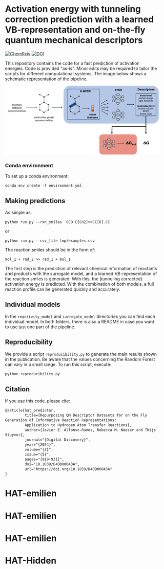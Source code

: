 # Activation energy with tunneling correction prediction with a learned VB-representation and on-the-fly quantum mechanical descriptors

[![ChemRxiv](https://img.shields.io/badge/arXiv-2312.13136-b31b1b.svg)](https://doi.org/10.26434/chemrxiv-2023-2n281)
[![DOI](http://img.shields.io/badge/DOI-10.1039/D4DD00043A-008000.svg)](https://doi.org/10.1039/D4DD00043A)

This repository contains the code for a fast prediction of activation energies. Code is provided "as-is". Minor edits may be required to tailor the scripts for different computational systems. 
The image below shows a schematic representation of the pipeline. 

![](toc.png)

### Conda environment

To set up a conda environment:

```
conda env create -f environment.yml
```

## Making predictions
As simple as:

```
python run.py --rxn_smiles 'CCO.C[CH2]>>CC[O].CC'
```

or

```
python run.py --csv_file tmp/examples.csv
```

The reaction smiles should be in the form of:

```
mol_1 + rad_2 >> rad_1 + mol_1
```

The first step is the prediction of relevant chemical information of reactants and products with the surrogate model, and a
learned VB-representation of the reaction smiles is generated. With this, the (tunneling corrected) activation energy is predicted. With the 
combination of both models, a full reaction profile can be generated quickly and accurately.

## Individual models
In the `reactivity_model` and `surrogate_model` directories you can find each individual model. In both folders, there is also a README in case you want 
to use just one part of the pipeline.

## Reproducibility
We provide a script `reproducibility.py` to generate the main results shown in the publication. Be aware that the values concerning the Random Forest can vary in a small range. To run this script, execute:

```python
python reproducibility.py
```

## Citation
If you use this code, please cite:

```
@article{hat_predictor,
         title={Repurposing QM Descriptor Datasets for on the Fly Generation of Informative Reaction Representations: 
         Application to Hydrogen Atom Transfer Reactions}, 
         author={Javier E. Alfonso-Ramos, Rebecca M. Neeser and Thijs Stuyver},
         journal="{Digital Discovery}",
         year="{2024}",
         volume="{3}",
         issue="{5}",
         pages="{919-931}",
         doi="10.1039/D4DD00043A",
         url="https://doi.org/10.1039/D4DD00043A"
}
```
# HAT-emilien
# HAT-emilien
# HAT-emilien
# HAT-Hidden
